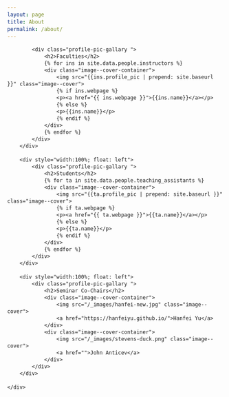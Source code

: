 ```yaml
---
layout: page
title: About
permalink: /about/
---
```




  <div>
        <div style="width:100%;">
            <!-- <h2>Instructors</h2> -->
            <!-- <div class="image--cover-container">
                <img src="{{site.data.people.instructor.profile_pic | prepend: site.baseurl }}" class="image--cover">
                <p>{{site.data.people.instructor.name}}</p>
            </div> -->

            <div class="profile-pic-gallary ">
                <h2>Faculties</h2>
                {% for ins in site.data.people.instructors %}
                <div class="image--cover-container">
                    <img src="{{ins.profile_pic | prepend: site.baseurl }}" class="image--cover">
                    {% if ins.webpage %}
                    <p><a href="{{ ins.webpage }}">{{ins.name}}</a></p>
                    {% else %}
                    <p>{{ins.name}}</p>
                    {% endif %}
                </div>
                {% endfor %}
            </div>
        </div>

        <div style="width:100%; float: left">
            <div class="profile-pic-gallary ">
                <h2>Students</h2>
                {% for ta in site.data.people.teaching_assistants %}
                <div class="image--cover-container">
                    <img src="{{ta.profile_pic | prepend: site.baseurl }}" class="image--cover">
                    {% if ta.webpage %}
                    <p><a href="{{ ta.webpage }}">{{ta.name}}</a></p>
                    {% else %}
                    <p>{{ta.name}}</p>
                    {% endif %}
                </div>
                {% endfor %}
            </div>
        </div>

        <div style="width:100%; float: left">
            <div class="profile-pic-gallary ">
                <h2>Seminar Co-Chairs</h2>
                <div class="image--cover-container">
                    <img src="/_images/hanfei-new.jpg" class="image--cover">
                    <a href="https://hanfeiyu.github.io/">Hanfei Yu</a>
                </div>
                <div class="image--cover-container">
                    <img src="/_images/stevens-duck.png" class="image--cover">
                    <a href="">John Anticev</a>
                </div>
            </div>
        </div>

    </div>
